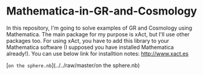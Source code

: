 # Mathematica-in-GR-and-Cosmology

In this repository, I'm going to solve examples of GR and Cosmology using Mathematica. The main package for my purpose is xAct, but I'll use other packages too.
For using xAct, you have to add this library to your Mathematica software (I supposed you have installed Mathematica already!). You can use below link for installtion notes:
http://www.xact.es


[`on the sphere.nb`](../../raw/master/on the sphere.nb)
